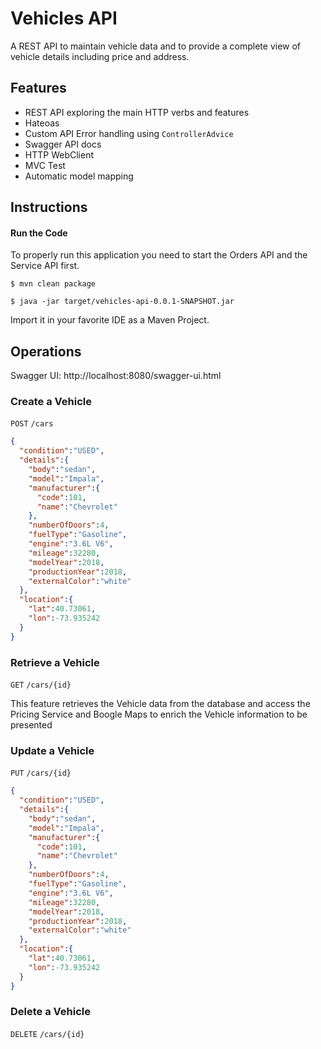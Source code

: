 # Vehicles API

A REST API to maintain vehicle data and to provide a complete
view of vehicle details including price and address.

## Features

- REST API exploring the main HTTP verbs and features
- Hateoas
- Custom API Error handling using `ControllerAdvice`
- Swagger API docs
- HTTP WebClient
- MVC Test
- Automatic model mapping

## Instructions

#### Run the Code

To properly run this application you need to start the Orders API and
the Service API first.


```
$ mvn clean package
```

```
$ java -jar target/vehicles-api-0.0.1-SNAPSHOT.jar
```

Import it in your favorite IDE as a Maven Project.

## Operations

Swagger UI: http://localhost:8080/swagger-ui.html

### Create a Vehicle

`POST` `/cars`
```json
{
  "condition":"USED",
  "details":{
    "body":"sedan",
    "model":"Impala",
    "manufacturer":{
      "code":101,
      "name":"Chevrolet"
    },
    "numberOfDoors":4,
    "fuelType":"Gasoline",
    "engine":"3.6L V6",
    "mileage":32280,
    "modelYear":2018,
    "productionYear":2018,
    "externalColor":"white"
  },
  "location":{
    "lat":40.73061,
    "lon":-73.935242
  }
}
```

### Retrieve a Vehicle

`GET` `/cars/{id}`

This feature retrieves the Vehicle data from the database
and access the Pricing Service and Boogle Maps to enrich
the Vehicle information to be presented

### Update a Vehicle

`PUT` `/cars/{id}`

```json
{
  "condition":"USED",
  "details":{
    "body":"sedan",
    "model":"Impala",
    "manufacturer":{
      "code":101,
      "name":"Chevrolet"
    },
    "numberOfDoors":4,
    "fuelType":"Gasoline",
    "engine":"3.6L V6",
    "mileage":32280,
    "modelYear":2018,
    "productionYear":2018,
    "externalColor":"white"
  },
  "location":{
    "lat":40.73061,
    "lon":-73.935242
  }
}
```

### Delete a Vehicle

`DELETE` `/cars/{id}`
